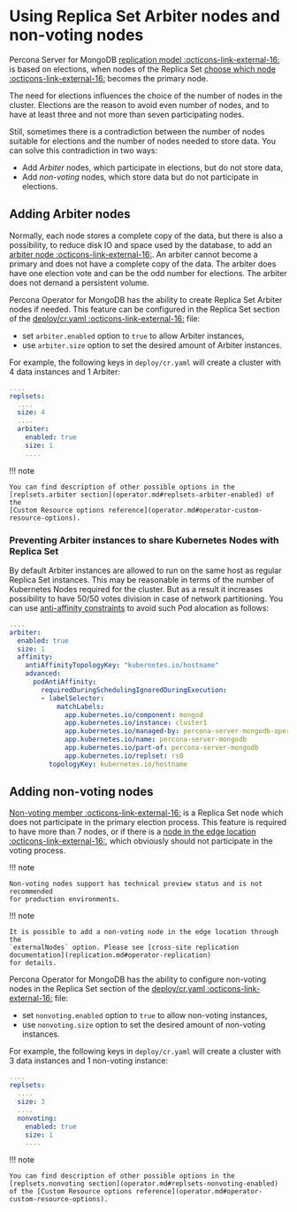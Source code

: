 # Using Replica Set Arbiter nodes and non-voting nodes

Percona Server for MongoDB [replication model  :octicons-link-external-16:](https://www.percona.com/blog/2018/05/17/mongodb-replica-set-transport-encryption-part-1/)
is based on elections, when nodes of the Replica Set [choose which node  :octicons-link-external-16:](https://docs.mongodb.com/manual/core/replica-set-elections/#replica-set-elections)
becomes the primary node.

The need for elections influences the choice of the number of nodes in the cluster.
Elections are the reason to avoid even number of nodes, and to have at least
three and not more than seven participating nodes.

Still, sometimes there is a contradiction between the number of nodes suitable for
elections and the number of nodes needed to store data. You can solve this
contradiction in two ways:

* Add *Arbiter* nodes, which participate in elections, but do not store data,
* Add *non-voting* nodes, which store data but do not participate in elections.

## Adding Arbiter nodes

Normally, each node stores a complete copy of the data,
but there is also a possibility, to reduce disk IO and space used by the
database, to add an [arbiter node  :octicons-link-external-16:](https://docs.mongodb.com/manual/core/replica-set-arbiter/).
An arbiter cannot become a primary and does not have a complete copy of the
data. The arbiter does have one election vote and can be the odd number for
elections. The arbiter does not demand a persistent volume.

Percona Operator for MongoDB has the ability to create Replica Set Arbiter nodes
if needed. This feature can be configured in the Replica Set section of the
[deploy/cr.yaml  :octicons-link-external-16:](https://github.com/percona/percona-server-mongodb-operator/blob/main/deploy/cr.yaml)
file:

* set `arbiter.enabled` option to `true` to allow Arbiter instances,
* use `arbiter.size` option to set the desired amount of Arbiter instances.

For example, the following keys in `deploy/cr.yaml` will create a cluster
with 4 data instances and 1 Arbiter:

```yaml
....
replsets:
  ....
  size: 4
  ....
  arbiter:
    enabled: true
    size: 1
    ....
```

!!! note

    You can find description of other possible options in the
    [replsets.arbiter section](operator.md#replsets-arbiter-enabled) of the
    [Custom Resource options reference](operator.md#operator-custom-resource-options).

### Preventing Arbiter instances to share Kubernetes Nodes with Replica Set

By default Arbiter instances are allowed to run on the same host as regular
Replica Set instances. This may be reasonable in terms of the number of
Kubernetes Nodes required for the cluster. But as a result it increases
possibility to have 50/50 votes division in case of network partitioning.
You can use [anti-affinity constraints](constraints.md#affinity-and-anti-affinity)
to avoid such Pod alocation as follows:

```yaml
....
arbiter:
  enabled: true
  size: 1
  affinity:
    antiAffinityTopologyKey: "kubernetes.io/hostname"
    advanced:
      podAntiAffinity:
        requiredDuringSchedulingIgnoredDuringExecution:
        - labelSelector:
            matchLabels:
              app.kubernetes.io/component: mongod
              app.kubernetes.io/instance: cluster1
              app.kubernetes.io/managed-by: percona-server-mongodb-operator
              app.kubernetes.io/name: percona-server-mongodb
              app.kubernetes.io/part-of: percona-server-mongodb
              app.kubernetes.io/replset: rs0
          topologyKey: kubernetes.io/hostname
```

## Adding non-voting nodes

[Non-voting member  :octicons-link-external-16:](https://docs.mongodb.com/manual/tutorial/configure-a-non-voting-replica-set-member/)
is a Replica Set node which does not participate in the primary election
process. This feature is required to have more than 7 nodes, or if there is a
[node in the edge location  :octicons-link-external-16:](https://en.wikipedia.org/wiki/Edge_computing), which
obviously should not participate in the voting process.

!!! note

    Non-voting nodes support has technical preview status and is not recommended
    for production environments.

!!! note

    It is possible to add a non-voting node in the edge location through the
    `externalNodes` option. Please see [cross-site replication documentation](replication.md#operator-replication)
    for details.

Percona Operator for MongoDB has the ability to configure non-voting nodes in
the Replica Set section of the [deploy/cr.yaml  :octicons-link-external-16:](https://github.com/percona/percona-server-mongodb-operator/blob/main/deploy/cr.yaml)
file:

* set `nonvoting.enabled` option to `true` to allow non-voting instances,
* use `nonvoting.size` option to set the desired amount of non-voting instances.

For example, the following keys in `deploy/cr.yaml` will create a cluster with
3 data instances and 1 non-voting instance:

```yaml
....
replsets:
  ....
  size: 3
  ....
  nonvoting:
    enabled: true
    size: 1
    ....
```

!!! note

    You can find description of other possible options in the [replsets.nonvoting section](operator.md#replsets-nonvoting-enabled)
    of the [Custom Resource options reference](operator.md#operator-custom-resource-options).
